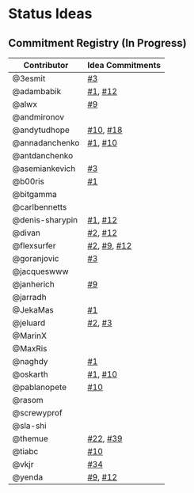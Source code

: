 # Status Ideas

## Commitment Registry (In Progress)

| Contributor     | Idea Commitments |
|-----------------|------------------|
| @3esmit         | [#3](https://github.com/status-im/ideas/issues/3)                 |
| @adambabik      | [#1](https://github.com/status-im/ideas/issues/1), [#12](https://github.com/status-im/ideas/issues/12)                 |
| @alwx           | [#9](https://github.com/status-im/ideas/issues/9)                 |
| @andmironov     |                  |
| @andytudhope    | [#10](https://github.com/status-im/ideas/issues/10), [#18](https://github.com/status-im/ideas/issues/18)               |
| @annadanchenko  | [#1](https://github.com/status-im/ideas/issues/1), [#10](https://github.com/status-im/ideas/issues/10)                 |
| @antdanchenko   |                  |
| @asemiankevich  | [#3](https://github.com/status-im/ideas/issues/3)                 |
| @b00ris         | [#1](https://github.com/status-im/ideas/issues/1)                 |
| @bitgamma       |                  |
| @carlbennetts   |                  |
| @denis-sharypin | [#1](https://github.com/status-im/ideas/issues/1), [#12](https://github.com/status-im/ideas/issues/12)                 |
| @divan          | [#2](https://github.com/status-im/ideas/issues/2), [#12](https://github.com/status-im/ideas/issues/12)                 |
| @flexsurfer     | [#2](https://github.com/status-im/ideas/issues/2), [#9](https://github.com/status-im/ideas/issues/9), [#12](https://github.com/status-im/ideas/issues/12)                 |
| @goranjovic     | [#3](https://github.com/status-im/ideas/issues/3)                 |
| @jacqueswww     |                  |
| @janherich      | [#9](https://github.com/status-im/ideas/issues/9)                 |
| @jarradh        |                  |
| @JekaMas        | [#1](https://github.com/status-im/ideas/issues/1)                 |
| @jeluard        | [#2](https://github.com/status-im/ideas/issues/2), [#3](https://github.com/status-im/ideas/issues/3)                 |
| @MarinX         |                  |
| @MaxRis         |                  |
| @naghdy         | [#1](https://github.com/status-im/ideas/issues/1)                 |
| @oskarth        | [#1](https://github.com/status-im/ideas/issues/1), [#10](https://github.com/status-im/ideas/issues/10)                 |
| @pablanopete    | [#10](https://github.com/status-im/ideas/issues/10)                 |
| @rasom          |                  |
| @screwyprof     |                  |
| @sla-shi        |                  |
| @themue         | [#22](https://github.com/status-im/ideas/issues/22), [#39](https://github.com/status-im/ideas/issues/39)                 |
| @tiabc          | [#10](https://github.com/status-im/ideas/issues/10)                 |
| @vkjr           | [#34](https://github.com/status-im/ideas/issues/34)                 |
| @yenda          | [#9](https://github.com/status-im/ideas/issues/9), [#12](https://github.com/status-im/ideas/issues/12)                 |
